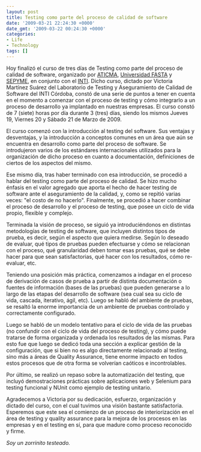 ```yaml
---
layout: post
title: Testing como parte del proceso de calidad de software
date: '2009-03-21 22:24:30 +0000'
date_gmt: '2009-03-22 00:24:30 +0000'
categories:
- Life
- Technology
tags: []
---
```

<div>

Hoy finalizó el curso de tres días de Testing como parte del proceso de calidad de software, organizado por [ATICMA](http://www.aticma.org.ar/), [Universidad FASTA](http://www.ufasta.edu.ar/) y [SEPYME](http://www.sepyme.gov.ar/), en conjunto con el [INTI](http://www.inti.gov.ar/). Dicho curso, dictado por Victoria Martínez Suárez del Laboratorio de Testing y Aseguramiento de Calidad de Software del INTI Córdoba, constó de una serie de puntos a tener en cuenta en el momento a comenzar con el proceso de testing y cómo integrarlo a un proceso de desarrollo ya implantado en nuestras empresas. El curso constó de 7 (siete) horas por día durante 3 (tres) días, siendo los mismos Jueves 19, Viernes 20 y Sábado 21 de Marzo de 2009.

El curso comenzó con la introducción al testing del software. Sus ventajas y desventajas, y la introducción a conceptos comunes en un área que aún se encuentra en desarrollo como parte del proceso de software. Se introdujeron varios de los estándares internacionales utilizados para la organización de dicho proceso en cuanto a documentación, definiciones de ciertos de los aspectos del mismo.

Ese mismo día, tras haber terminado con esa introducción, se procedió a hablar del testing como parte del proceso de calidad. Se hizo mucho énfasis en el valor agregado que aporta el hecho de hacer testing de software ante el aseguramiento de la calidad, y, como se repitió varias veces: "el costo de no hacerlo". Finalmente, se procedió a hacer combinar el proceso de desarrollo y el proceso de testing, que posee un ciclo de vida propio, flexible y complejo.

Terminada la visión de proceso, se siguió ya introduciéndonos en distintas metodologías de testing de software, que incluyen distintos tipos de prueba, es decir, según el aspecto que quiera medirse. Según lo deseado de evaluar, qué tipos de pruebas pueden efectuarse y cómo se relacionan con el proceso, qué granularidad deben tomar esas pruebas, qué se debe hacer para que sean satisfactorias, qué hacer con los resultados, cómo re-evaluar, etc.

Teniendo una posición más práctica, comenzamos a indagar en el proceso de derivación de casos de prueba a partir de distinta documentación o fuentes de información (bases de las pruebas) que pueden generarse a lo largo de las etapas del desarrollo de software (sea cual sea su ciclo de vida, cascada, iterativo, ágil, etc). Luego se habló del ambiente de pruebas, se resaltó la enorme importancia de un ambiente de pruebas controlado y correctamente configurado.

Luego se habló de un modelo tentativo para el ciclo de vida de las pruebas (no confundir con el ciclo de vida del proceso de testing), y cómo puede tratarse de forma organizada y ordenada los resultados de las mismas. Para esto fue que luego se dedicó toda una sección a explicar gestión de la configuración, que si bien no es algo directamente relacionado al testing, sino más a áreas de Quality Assurance, tiene enorme impacto en todos estos procesos que de otra forma se volverían caóticos e incontrolables.

Por último, se realizó un repaso sobre la automatización del testing, que incluyó demostraciones prácticas sobre aplicaciones web y Selenium para testing funcional y NUnit como ejemplo de testing unitario.

Agradecemos a Victoria por su dedicación, esfuerzo, organización y dictado del curso, con el cual tuvimos una visión bastante satisfactoria. Esperemos que este sea el comienzo de un proceso de interiorización en el área de testing y quality assurance para la mejora de los procesos en las empresas y en el testing en sí, para que madure como proceso reconocido y firme.

_Soy un zorrinito testeado._

